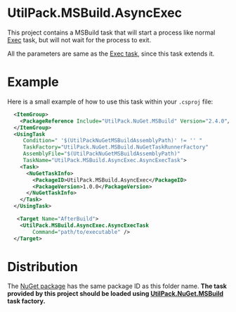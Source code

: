 # UtilPack.MSBuild.AsyncExec

This project contains a MSBuild task that will start a process like normal [Exec](https://docs.microsoft.com/en-us/visualstudio/msbuild/exec-task) task, but will not wait for the process to exit.

All the parameters are same as the [Exec task](https://docs.microsoft.com/en-us/visualstudio/msbuild/exec-task), since this task extends it.

# Example
Here is a small example of how to use this task within your `.csproj` file:
```xml
  <ItemGroup>
    <PackageReference Include="UtilPack.NuGet.MSBuild" Version="2.4.0"/>
  </ItemGroup>
  <UsingTask
     Condition=" '$(UtilPackNuGetMSBuildAssemblyPath)' != '' "
     TaskFactory="UtilPack.NuGet.MSBuild.NuGetTaskRunnerFactory"
     AssemblyFile="$(UtilPackNuGetMSBuildAssemblyPath)"
     TaskName="UtilPack.MSBuild.AsyncExec.AsyncExecTask">
    <Task>
      <NuGetTaskInfo>
        <PackageID>UtilPack.MSBuild.AsyncExec</PackageID>
        <PackageVersion>1.0.0</PackageVersion>
      </NuGetTaskInfo>
    </Task>
  </UsingTask>

   <Target Name="AfterBuild">
    <UtilPack.MSBuild.AsyncExec.AsyncExecTask
        Command="path/to/executable" />
  </Target>
```

# Distribution

The [NuGet package](http://www.nuget.org/packages/UtilPack.MSBuild.AsyncExec) has the same package ID as this folder name.
__The task provided by this project should be loaded using [UtilPack.NuGet.MSBuild](../UtilPack.NuGet.MSBuild) task factory.__